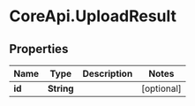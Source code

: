 # CoreApi.UploadResult

## Properties
Name | Type | Description | Notes
------------ | ------------- | ------------- | -------------
**id** | **String** |  | [optional] 



